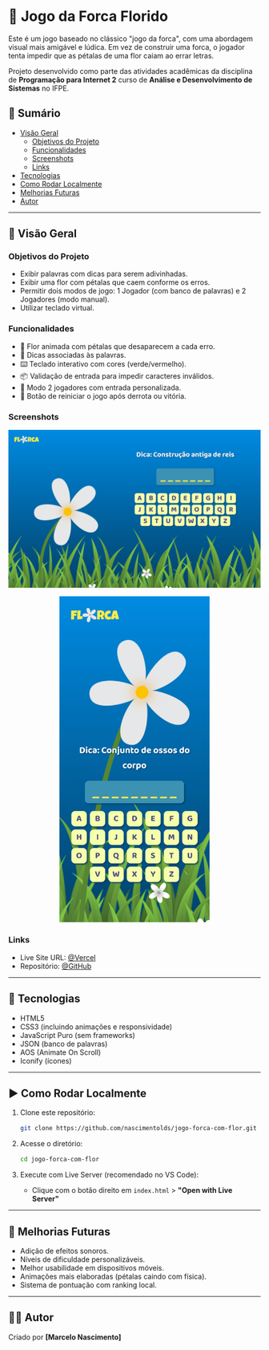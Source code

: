 # 🌼 Jogo da Forca Florido

Este é um jogo baseado no clássico "jogo da forca", com uma abordagem visual mais amigável e lúdica. Em vez de construir uma forca, o jogador tenta impedir que as pétalas de uma flor caiam ao errar letras.

Projeto desenvolvido como parte das atividades acadêmicas da disciplina de **Programação para Internet 2** curso de **Análise e Desenvolvimento de Sistemas** no IFPE.

## 📑 Sumário

- [Visão Geral](#visão-geral)
  - [Objetivos do Projeto](#objetivos-do-projeto)
  - [Funcionalidades](#funcionalidades)
  - [Screenshots](#screenshots)
  - [Links](#links)
- [Tecnologias](#tecnologias)
- [Como Rodar Localmente](#como-rodar-localmente)
- [Melhorias Futuras](#melhorias-futuras)
- [Autor](#autor)

---

## 👀 Visão Geral

### Objetivos do Projeto

- Exibir palavras com dicas para serem adivinhadas.
- Exibir uma flor com pétalas que caem conforme os erros.
- Permitir dois modos de jogo: 1 Jogador (com banco de palavras) e 2 Jogadores (modo manual).
- Utilizar teclado virtual.

### Funcionalidades

- 🌼 Flor animada com pétalas que desaparecem a cada erro.
- 🎯 Dicas associadas às palavras.
- ⌨️ Teclado interativo com cores (verde/vermelho).
- 📦 Validação de entrada para impedir caracteres inválidos.
- 👥 Modo 2 jogadores com entrada personalizada.
- 🔄 Botão de reiniciar o jogo após derrota ou vitória.

### Screenshots

<p align="center">
  <img src="/screenshot/desktop.png" alt="Versão Desktop" width="600"/>
</p>

<p align="center">
  <img src="/screenshot/mobile.png" alt="Versão Mobile" width="300"/>
</p>

### Links

- Live Site URL: [@Vercel](https://jogo-forca-com-flor.vercel.app/)
- Repositório: [@GitHub](https://github.com/nascimentolds/jogo-forca-com-flor)

---

## 🧰 Tecnologias

- HTML5
- CSS3 (incluindo animações e responsividade)
- JavaScript Puro (sem frameworks)
- JSON (banco de palavras)
- AOS (Animate On Scroll)
- Iconify (ícones)

---

## ▶️ Como Rodar Localmente

1. Clone este repositório:

   ```bash
   git clone https://github.com/nascimentolds/jogo-forca-com-flor.git
   ```

2. Acesse o diretório:

   ```bash
   cd jogo-forca-com-flor
   ```

3. Execute com Live Server (recomendado no VS Code):

   - Clique com o botão direito em `index.html` > **"Open with Live Server"**

---

## 🔮 Melhorias Futuras

- Adição de efeitos sonoros.
- Níveis de dificuldade personalizáveis.
- Melhor usabilidade em dispositivos móveis.
- Animações mais elaboradas (pétalas caindo com física).
- Sistema de pontuação com ranking local.

---

## 🧑‍💻 Autor

Criado por **[Marcelo Nascimento]**

